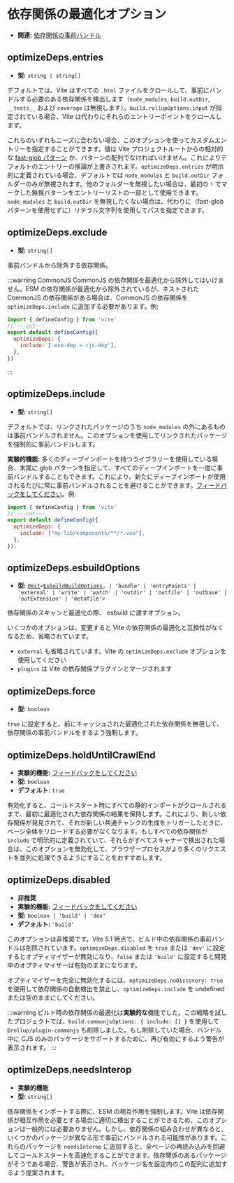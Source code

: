 # 依存関係の最適化オプション

- **関連:** [依存関係の事前バンドル](/guide/dep-pre-bundling)

## optimizeDeps.entries

- **型:** `string | string[]`

デフォルトでは、Vite はすべての `.html` ファイルをクロールして、事前にバンドルする必要のある依存関係を検出します（`node_modules`, `build.outDir`, `__tests__` および `coverage` は無視します）。`build.rollupOptions.input` が指定されている場合、Vite は代わりにそれらのエントリーポイントをクロールします。

これらのいずれもニーズに合わない場合、このオプションを使ってカスタムエントリーを指定することができます。値は Vite プロジェクトルートからの相対的な [fast-glob パターン](https://github.com/mrmlnc/fast-glob#basic-syntax) か、パターンの配列でなければいけません。これによりデフォルトのエントリーの推論が上書きされます。`optimizeDeps.entries` が明示的に定義されている場合、デフォルトでは `node_modules` と `build.outDir` フォルダーのみが無視されます。他のフォルダーを無視したい場合は、最初の `!` でマークした無視パターンをエントリーリストの一部として使用できます。`node_modules` と `build.outDir` を無視したくない場合は、代わりに（fast-glob パターンを使用せずに）リテラル文字列を使用してパスを指定できます。

## optimizeDeps.exclude

- **型:** `string[]`

事前バンドルから除外する依存関係。

:::warning CommonJS
CommonJS の依存関係を最適化から除外してはいけません。ESM の依存関係が最適化から除外されているが、ネストされた CommonJS の依存関係がある場合は、CommonJS の依存関係を `optimizeDeps.include` に追加する必要があります。例:

```js twoslash
import { defineConfig } from 'vite'
// ---cut---
export default defineConfig({
  optimizeDeps: {
    include: ['esm-dep > cjs-dep'],
  },
})
```

:::

## optimizeDeps.include

- **型:** `string[]`

デフォルトでは、リンクされたパッケージのうち `node_modules` の外にあるものは事前バンドルされません。このオプションを使用してリンクされたパッケージを強制的に事前バンドルします。

**実験的機能:** 多くのディープインポートを持つライブラリーを使用している場合、末尾に glob パターンを指定して、すべてのディープインポートを一度に事前バンドルすることもできます。これにより、新たにディープインポートが使用されるたびに常に事前バンドルされることを避けることができます。[フィードバックをしてください](https://github.com/vitejs/vite/discussions/15833)。例:

```js twoslash
import { defineConfig } from 'vite'
// ---cut---
export default defineConfig({
  optimizeDeps: {
    include: ["my-lib/components/**/*.vue"],
  },
});
```

## optimizeDeps.esbuildOptions
<!-- textlint-disable -->
- **型:** [`Omit`](https://www.typescriptlang.org/docs/handbook/utility-types.html#omittype-keys)`<`[`EsbuildBuildOptions`](https://esbuild.github.io/api/#general-options)`,
| 'bundle'
| 'entryPoints'
| 'external'
| 'write'
| 'watch'
| 'outdir'
| 'outfile'
| 'outbase'
| 'outExtension'
| 'metafile'>`
<!-- textlint-enable -->
依存関係のスキャンと最適化の際、 esbuild に渡すオプション。

いくつかのオプションは、変更すると Vite の依存関係の最適化と互換性がなくなるため、省略されています。

- `external` も省略されています。Vite の `optimizeDeps.exclude` オプションを使用してください
- `plugins` は Vite の依存関係プラグインとマージされます

## optimizeDeps.force

- **型:** `boolean`

`true` に設定すると、前にキャッシュされた最適化された依存関係を無視して、依存関係の事前バンドルをするよう強制します。

## optimizeDeps.holdUntilCrawlEnd

- **実験的機能:** [フィードバックをしてください](https://github.com/vitejs/vite/discussions/15834)
- **型:** `boolean`
- **デフォルト:** `true`

有効化すると、コールドスタート時にすべての静的インポートがクロールされるまで、最初に最適化された依存関係の結果を保持します。これにより、新しい依存関係が発見されて、それが新しい共通チャンクの生成をトリガーしたときに、ページ全体をリロードする必要がなくなります。もしすべての依存関係が `include` で明示的に定義されていて、それらがすべてスキャナーで検出された場合は、このオプションを無効化して、ブラウザープロセスがより多くのリクエストを並列に処理できるようにすることをおすすめします。

## optimizeDeps.disabled

- **非推奨**
- **実験的機能:** [フィードバックをしてください](https://github.com/vitejs/vite/discussions/13839)
- **型:** `boolean | 'build' | 'dev'`
- **デフォルト:** `'build'`

このオプションは非推奨です。Vite 5.1 時点で、ビルド中の依存関係の事前バンドルは削除されています。`optimizeDeps.disabled` を `true` または `'dev'` に設定するとオプティマイザーが無効になり、`false` または `'build'` に設定すると開発中のオプティマイザーは有効のままになります。
             
オプティマイザーを完全に無効化するには、`optimizeDeps.noDiscovery: true` を使用して依存関係の自動検出を禁止し、`optimizeDeps.include` を undefined または空のままにしてください。

:::warning
ビルド時の依存関係の最適化は**実験的な**機能でした。この戦略を試したプロジェクトでは、`build.commonjsOptions: { include: [] }` を使用して `@rollup/plugin-commonjs` も削除しました。もし削除していた場合、バンドル中に CJS のみのパッケージをサポートするために、再び有効にするよう警告が表示されます。
:::

## optimizeDeps.needsInterop

- **実験的機能**
- **型:** `string[]`

依存関係をインポートする際に、ESM の相互作用を強制します。Vite は依存関係が相互作用を必要とする場合に適切に検出することができるため、このオプションは一般的には必要ありません。しかし、依存関係の組み合わせが異なると、いくつかのパッケージが異なる形で事前にバンドルされる可能性があります。これらのパッケージを `needsInterop` に追加すると、全ページの再読み込みを回避してコールドスタートを高速化することができます。依存関係のあるパッケージがそうである場合、警告が表示され、パッケージ名を設定内のこの配列に追加するよう提案されます。
